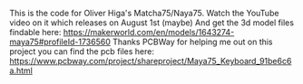 This is the code for Oliver Higa's Matcha75/Naya75.
Watch the YouTube video on it which releases on August 1st (maybe)
And get the 3d model files findable here: https://makerworld.com/en/models/1643274-maya75#profileId-1736560
Thanks PCBWay for helping me out on this project you can find the pcb files here: https://www.pcbway.com/project/shareproject/Maya75_Keyboard_91be6c6a.html
